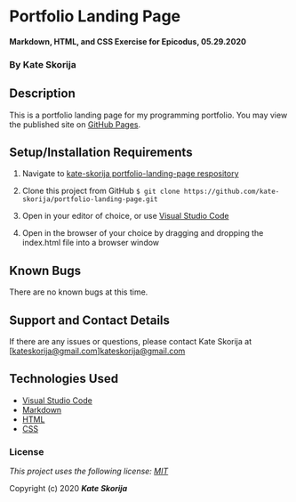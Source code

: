 # Portfolio Landing Page

#### Markdown, HTML, and CSS Exercise for Epicodus, 05.29.2020

### By Kate Skorija

## Description

This is a portfolio landing page for my programming portfolio. You may view the published site on [GitHub Pages]().

## Setup/Installation Requirements

1.  Navigate to [kate-skorija portfolio-landing-page respository](https://github.com/kate-skorija/portfolio-landing-page)

2. Clone this project from GitHub
`$ git clone https://github.com/kate-skorija/portfolio-landing-page.git`

3. Open in your editor of choice, or use [Visual Studio Code](https://code.visualstudio.com/)

4. Open in the browser of your choice by dragging and dropping the index.html file into a browser window

## Known Bugs

There are no known bugs at this time.

## Support and Contact Details

If there are any issues or questions, please contact Kate Skorija at [kateskorija@gmail.com]<kateskorija@gmail.com>

## Technologies Used

*  [Visual Studio Code](https://code.visualstudio.com/)
*  [Markdown](https://daringfireball.net/projects/markdown/)
*  [HTML](https://developer.mozilla.org/en-US/docs/Web/Guide/HTML/HTML5)
*  [CSS](https://developer.mozilla.org/en-US/docs/Glossary/CSS)


### License

*This project uses the following license: [MIT](https://opensource.org/licenses/MIT)*

Copyright (c) 2020 **_Kate Skorija_**